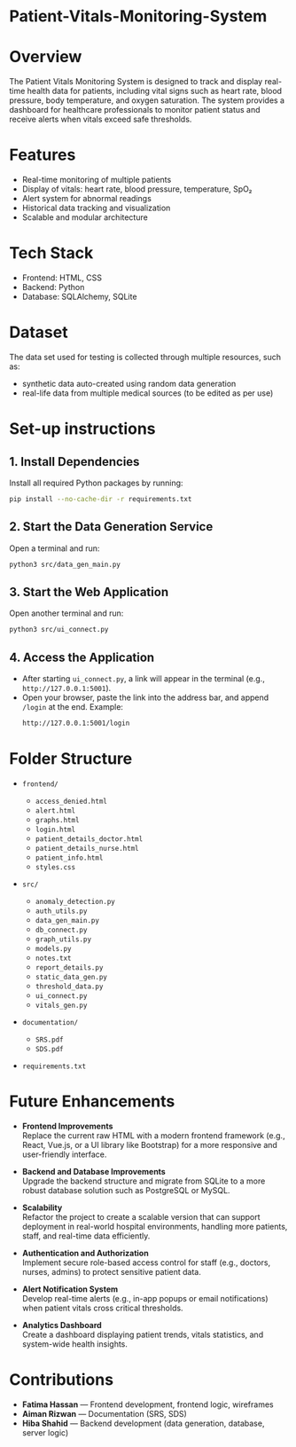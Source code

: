 # Patient-Vitals-Monitoring-System

# Overview
The Patient Vitals Monitoring System is designed to track and display real-time health data for patients, including vital signs such as heart rate, blood pressure, body temperature, and oxygen saturation. The system provides a dashboard for healthcare professionals to monitor patient status and receive alerts when vitals exceed safe thresholds.

# Features
- Real-time monitoring of multiple patients
- Display of vitals: heart rate, blood pressure, temperature, SpO₂
- Alert system for abnormal readings
- Historical data tracking and visualization
- Scalable and modular architecture

# Tech Stack
- Frontend: HTML, CSS
- Backend: Python
- Database: SQLAlchemy, SQLite

# Dataset
The data set used for testing is collected through multiple resources, such as:
- synthetic data auto-created using random data generation
- real-life data from multiple medical sources (to be edited as per use)

# Set-up instructions

## 1. Install Dependencies
Install all required Python packages by running:
```bash
pip install --no-cache-dir -r requirements.txt
```

## 2. Start the Data Generation Service
Open a terminal and run:
```bash
python3 src/data_gen_main.py
```

## 3. Start the Web Application
Open another terminal and run:
```bash
python3 src/ui_connect.py
```

## 4. Access the Application
- After starting `ui_connect.py`, a link will appear in the terminal (e.g., `http://127.0.0.1:5001`).
- Open your browser, paste the link into the address bar, and append `/login` at the end.
  Example:
  ```bash
  http://127.0.0.1:5001/login
  ```

# Folder Structure

- `frontend/`
  - `access_denied.html`
  - `alert.html`
  - `graphs.html`
  - `login.html`
  - `patient_details_doctor.html`
  - `patient_details_nurse.html`
  - `patient_info.html`
  - `styles.css`
  
- `src/`
  - `anomaly_detection.py`
  - `auth_utils.py`
  - `data_gen_main.py`
  - `db_connect.py`
  - `graph_utils.py`
  - `models.py`
  - `notes.txt`
  - `report_details.py`
  - `static_data_gen.py`
  - `threshold_data.py`
  - `ui_connect.py`
  - `vitals_gen.py`
  
- `documentation/`
  - `SRS.pdf`
  - `SDS.pdf`
  
- `requirements.txt`

# Future Enhancements

- **Frontend Improvements**  
  Replace the current raw HTML with a modern frontend framework (e.g., React, Vue.js, or a UI library like Bootstrap) for a more responsive and user-friendly interface.

- **Backend and Database Improvements**  
  Upgrade the backend structure and migrate from SQLite to a more robust database solution such as PostgreSQL or MySQL.

- **Scalability**  
  Refactor the project to create a scalable version that can support deployment in real-world hospital environments, handling more patients, staff, and real-time data efficiently.

- **Authentication and Authorization**  
  Implement secure role-based access control for staff (e.g., doctors, nurses, admins) to protect sensitive patient data.

- **Alert Notification System**  
  Develop real-time alerts (e.g., in-app popups or email notifications) when patient vitals cross critical thresholds.

- **Analytics Dashboard**  
  Create a dashboard displaying patient trends, vitals statistics, and system-wide health insights.

# Contributions

- **Fatima Hassan** — Frontend development, frontend logic, wireframes
- **Aiman Rizwan** — Documentation (SRS, SDS)
- **Hiba Shahid** — Backend development (data generation, database, server logic)

